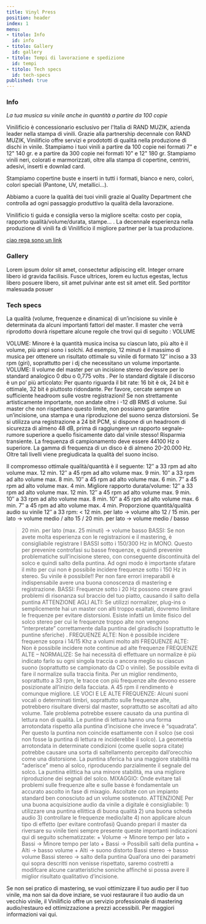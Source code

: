 ```yaml
---
title: Vinyl Press
position: header
index: 1
menu:
- titolo: Info
  id: info
- titolo: Gallery
  id: gallery
- titolo: Tempi di lavorazione e spedizione
  id: tempi
- titolo: Tech specs
  id: tech-specs
published: true
---
```

### Info

_La tua musica su vinile anche in quantità a partire da 100 copie_

Vinilificio è concessionario esclusivo per l'Italia di RAND MUZIK, azienda leader nella stampa di vinili. Grazie alla partnership decennale con RAND MUZIK, Vinilificio offre servizi e prodototti di qualità nella produzione di dischi in vinile.
Stampiamo i tuoi vinili a partire da 100 copie nei formati 7" e 12" 140 gr. e a partire da 300 copie nei formati 10" e 12" 180 gr.
Stampiamo vinili neri, colorati e marmorizzati, oltre alla stampa di copertine, centrini, adesivi, inserti e downlad card.

Stampiamo copertine buste e inserti in tutti i formati, bianco e nero, colori, colori speciali (Pantone, UV, metallici...).

Abbiamo a cuore la qualità dei tuoi vinili grazie al Quality Department che controlla ad ogni passaggio produttivo la qualità della lavorazione.

Vinilificio ti guida e consiglia verso la migliore scelta: costo per copia, rapporto qualità/volume/durata, stampe... . La decennale esperienza nella produzione di vinili fa di Vinilificio il migliore partner per la tua produzione.


[ciao rega sono un link](/fesdhtgv)


### Gallery

Lorem ipsum dolor sit amet, consectetur adipiscing elit. Integer ornare libero id gravida facilisis. Fusce ultrices, lorem eu luctus egestas, lectus libero posuere libero, sit amet pulvinar ante est sit amet elit. Sed porttitor malesuada posuer


### Tech specs

La qualità (volume, frequenze e dinamica) di un’incisione su vinile è determinata da alcuni importanti fattori del master. Il master che verrà riprodotto dovrà rispettare alcune regole che trovi qui di seguito :
VOLUME

VOLUME: Minore è la quantità musica incisa su ciascun lato, più alto è il volume, più ampi sono i solchi. Ad esempio, 12 minuti è il massimo di musica per ottenere un risultato ottimale su vinile di formato  12″ inciso a 33 rpm (giri), soprattutto per i dj che necessitano un volume importante.
VOLUME: Il volume del master per un incisione stereo dev’essre per lo standard analogico 0 dbu o 0,775 volts .
Per lo standard digitale il discorso è un po’ più articolato:
Per quanto riguarda il bit rate: 16 bit è ok, 24 bit è ottimale, 32 bit è piuttosto ridondante. Per favore, cercate sempre un sufficiente headroom sulle vostre registrazioni! Se non strettamente artisticamente importante, non andate oltre i -12 dB RMS di volume. Sui master che non rispettano questo limite, non possiamo garantire un’incisione, una stampa e una riproduzione del suono senza distorsioni.
Se si utilizza una registrazione a 24 bit PCM, si dispone di un headroom di sicurezza di almeno 48 dB, prima di raggiungere un rapporto segnale-rumore superiore a quello fisicamente dato dal vinile stesso! Risparmia transiente.
La frequenza di campionamento deve essere 44100 Hz o superiore. La gamma di frequenza di un disco è di almeno 20-20.000 Hz.
Oltre tali livelli viene pregiudicata la qualità del suono inciso.
 

Il compromesso ottimale qualità/quantità è il seguente: 12″ a 33 rpm ad alto volume max. 12 min. 12″ a 45 rpm ad alto volume max. 9 min. 10″ a 33 rpm ad alto volume max. 8 min. 10″ a 45 rpm ad alto volume max. 6 min. 7″ a 45 rpm ad alto volume max. 4 min.
Migliore rapporto durata/volume:
12″ a 33 rpm ad alto volume max. 12 min.
12″ a 45 rpm ad alto volume max. 9 min.
10″ a 33 rpm ad alto volume max. 8 min.
10″ a 45 rpm ad alto volume max. 6 min.
7″ a 45 rpm ad alto volume max. 4 min.
Proporzione quantità/qualità audio su vinile 12″ a 33 rpm:
< 12 min. per lato        ->     volume alto
12 / 15 min. per lato    ->     volume medio / alto
15 / 20 min. per lato    ->     volume medio / basso
> 20 min. per lato (max. 25 minuti)        ->     volume basso
BASSI: Se non avete molta esperienza con le registrazioni e il mastering, è consigliabile registrare I BASSI sotto i 150/300 Hz   in MONO. Questo per prevenire controfasi su basse frequenze, e quindi prevenire problematiche sull’incisione stereo, con conseguente discontinuità del solco e quindi salto della puntina. Ad ogni modo è importante sfatare il mito per cui non è possibile incidere frequenze sotto i 150 Hz in stereo. Su vinile è possibile!! Per non fare errori irreparabili è indispensabile avere una buona conoscenza di mastering e registrazione.
BASSI: Frequenze sotto i 20 Hz possono creare gravi problemi di risonanza sul braccio del tuo piatto, causando il salto della puntina
ATTENZIONE AGLI ALTI: Se utilizzi normalizer, plug-ins o semplicemente hai un master con alti troppo esaltati, dovremo limitare le frequenze per evitare distorsioni. Esiste infatti un limite fisico del solco stereo per cui le frequenze troppo alte non vengono “interpretate” correttamente dalla puntina del giradischi (soprattutto le puntine sferiche) .
FREQUENZE ALTE: Non è possibile incidere frequenze sopra i 14/15 Khz a volumi molto alti
FREQUENZE ALTE: Non è possibile incidere note continue ad alte frequenze
FREQUENZE ALTE – NORMALIZE: Se hai necessità di effettuare un normalize è più indicato farlo su ogni singola traccia o ancora meglio su ciascun suono (soprattutto se campionato da CD o vinile). Se possibile evita di fare il normalize sulla traccia finita.
Per un miglior rendimento, soprattutto a 33 rpm, le tracce con più frequenze alte devono essere posizionate all’inizio della facciata. A 45 rpm il rendimento è comunque migliore.
LE VOCI E LE ALTE FREQUENZE: Alcuni suoni vocali o determinati timbri, soprattutto sulle frequenze alte, potrebbero risultare diversi dal master, soprattutto se ascoltati ad alto volume. Tale problema potrebbe essere causato da una puntina di lettura non di qualità. Le puntine di lettura hanno una forma arrotondata rispetto alla puntina d’incisione che invece è “squadrata”. Per questo la puntina non coincide esattamente con il solco (se così non fosse la puntina di lettura re inciderebbe il solco). La geometria arrotondata in determinate condizioni (come quelle sopra citate) potrebbe causare una sorta di saltellamento percepito dall’orecchio come una distorsione. La puntina sferica ha una maggiore stabilità ma “aderisce” meno al solco, riproducendo parzialmente il segnale del solco. La puntina elittica ha una minore stabilità, ma una migliore riproduzione dei segnali del solco.
MIXAGGIO: Onde evitare tali problemi sulle frequenze alte e sulle basse è fondamentale un accurato ascolto in fase di mixagio. Ascoltate con un impianto standard ben conosciuto ad un volume sostenuto.
ATTENZIONE Per una buona acquisizione audio da vinile a digitale è consigliabile: 1) utilizzare una puntina ellittica di buona qualità 2) una buona scheda audio 3) controllare le frequenze medio/alte 4) non applicare alcun tipo di effetto (per evitare controfasi)
Quando prepari il master da riversare su vinile tieni sempre presente queste importanti indicazioni qui di seguito schematizzate: + Volume -> Minore tempo per lato + Bassi -> Minore tempo per lato + Bassi -> Possibili salti della puntina + Alti -> basso volume + Alti -> suono distorto Bassi stereo -> basso volume Bassi stereo -> salto della puntina Qual’ora uno dei parametri qui sopra descritti non venisse rispettato, saremo costretti a modifcare alcune caratteristiche soniche affinché si possa avere il miglior risultato qualitativo d’incisione.

Se non sei pratico di mastering, se vuoi ottimizzare il tuo audio per il tuo vinile, ma non sai da dove inziare, se vuoi restaurare il tuo audio da un vecchio vinile, il Vinilificio offre un servizio professionale di mastering audio/restauro ed ottimizzazione a prezzi accessibili. Per maggiori informazioni vai qui.


